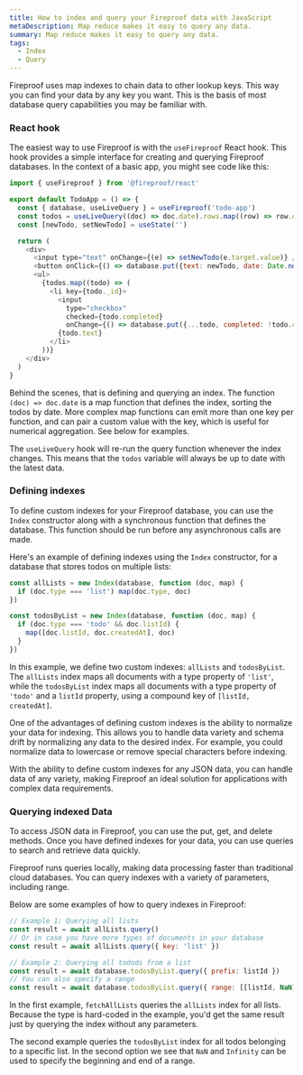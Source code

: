 ```yaml
---
title: How to index and query your Fireproof data with JavaScript
metaDescription: Map reduce makes it easy to query any data.
summary: Map reduce makes it easy to query any data.
tags:
  - Index
  - Query
---
```


Fireproof uses map indexes to chain data to other lookup keys. This way you can find your data by any key you want. This is the basis of most database query capabilities you may be familiar with.

### React hook

The easiest way to use Fireproof is with the `useFireproof` React hook. This hook provides a simple interface for creating and querying Fireproof databases. In the context of a basic app, you might see code like this:

```js
import { useFireproof } from '@fireproof/react'

export default TodoApp = () => {
  const { database, useLiveQuery } = useFireproof('todo-app')
  const todos = useLiveQuery((doc) => doc.date).rows.map((row) => row.doc)
  const [newTodo, setNewTodo] = useState('')

  return (
    <div>
      <input type="text" onChange={(e) => setNewTodo(e.target.value)} />
      <button onClick={() => database.put({text: newTodo, date: Date.now(), completed: false})}>Save</button>
      <ul>
        {todos.map((todo) => (
          <li key={todo._id}>
            <input 
              type="checkbox" 
              checked={todo.completed}
              onChange={() => database.put({...todo, completed: !todo.completed})} />
            {todo.text}
          </li>
        ))}
    </div>
  )
}
```

Behind the scenes, that is defining and querying an index. The function `(doc) => doc.date` is a map function that defines the index, sorting the todos by date. More complex map functions can emit more than one key per function, and can pair a custom value with the key, which is useful for numerical aggregation. See below for examples.

The `useLiveQuery` hook will re-run the query function whenever the index changes. This means that the `todos` variable will always be up to date with the latest data.

### Defining indexes

To define custom indexes for your Fireproof database, you can use the `Index` constructor along with a synchronous function that defines the database. This function should be run before any asynchronous calls are made.

Here's an example of defining indexes using the `Index` constructor, for a database that stores todos on multiple lists:

```js
const allLists = new Index(database, function (doc, map) {
  if (doc.type === 'list') map(doc.type, doc)
})

const todosByList = new Index(database, function (doc, map) {
  if (doc.type === 'todo' && doc.listId) {
    map([doc.listId, doc.createdAt], doc)
  }
})
```

In this example, we define two custom indexes: `allLists` and `todosByList`. The `allLists` index maps all documents with a type property of `'list'`, while the `todosByList` index maps all documents with a type property of `'todo'` and a `listId` property, using a compound key of `[listId, createdAt]`.

One of the advantages of defining custom indexes is the ability to normalize your data for indexing. This allows you to handle data variety and schema drift by normalizing any data to the desired index. For example, you could normalize data to lowercase or remove special characters before indexing.

With the ability to define custom indexes for any JSON data, you can handle data of any variety, making Fireproof an ideal solution for applications with complex data requirements.

### Querying indexed Data

To access JSON data in Fireproof, you can use the put, get, and delete methods. Once you have defined indexes for your data, you can use queries to search and retrieve data quickly.

Fireproof runs queries locally, making data processing faster than traditional cloud databases. You can query indexes with a variety of parameters, including range.

Below are some examples of how to query indexes in Fireproof:

```js
// Example 1: Querying all lists
const result = await allLists.query()
// Or in case you have more types of documents in your database
const result = await allLists.query({ key: 'list' })

// Example 2: Querying all todods from a list
const result = await database.todosByList.query({ prefix: listId })
// You can also specify a range
const result = await database.todosByList.query({ range: [[listId, NaN], [listId, Infinity]] })
```

In the first example, `fetchAllLists` queries the `allLists` index for all lists. Because the type is hard-coded in the example, you'd get the same result just by querying the index without any parameters.

The second example queries the `todosByList` index for all todos belonging to a specific list. In the second option we see that `NaN` and `Infinity` can be used to specify the beginning and end of a range.

